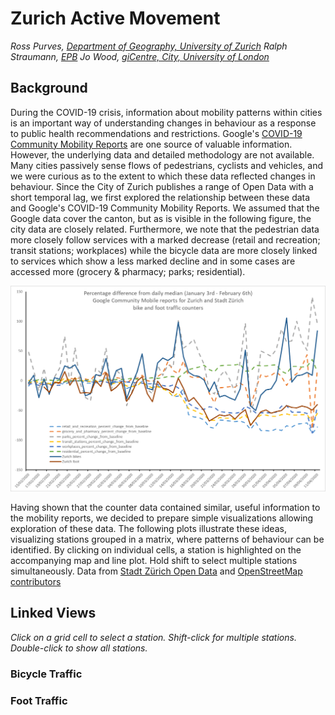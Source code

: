 <!-- Scripts to link to the Vega/Vega-Lite runtime -->
<script src="https://cdn.jsdelivr.net/npm/vega@5"></script>
<script src="https://cdn.jsdelivr.net/npm/vega-lite@4"></script>
<script src="https://cdn.jsdelivr.net/npm/vega-embed@6"></script>

# Zurich Active Movement

_Ross Purves, [Department of Geography, University of Zurich](https://www.geo.uzh.ch/~rsp/)_
_Ralph Straumann, [EPB](https://www.ebp.ch/en)_
_Jo Wood, [giCentre, City, University of London](https://www.gicentre.net/jwo)_

## Background

During the COVID-19 crisis, information about mobility patterns within cities is an important way of understanding changes in behaviour as a response to public health recommendations and restrictions. Google's [COVID-19 Community Mobility Reports](https://www.google.com/covid19/mobility/) are one source of valuable information. However, the underlying data and detailed methodology are not available. Many cities passively sense flows of pedestrians, cyclists and vehicles, and we were curious as to the extent to which these data reflected changes in behaviour. Since the City of Zurich publishes a range of Open Data with a short temporal lag, we first explored the relationship between these data and Google's COVID-19 Community Mobility Reports. We assumed that the Google data cover the canton, but as is visible in the following figure, the city data are closely related. Furthermore, we note that the pedestrian data more closely follow services with a marked decrease (retail and recreation; transit stations; workplaces) while the bicycle data are more closely linked to services which show a less marked decline and in some cases are accessed more (grocery & pharmacy; parks; residential).

![comparison chart](images/comparison.png)

Having shown that the counter data contained similar, useful information to the mobility reports, we decided to prepare simple visualizations allowing exploration of these data. The following plots illustrate these ideas, visualizing stations grouped in a matrix, where patterns of behaviour can be identified. By clicking on individual cells, a station is highlighted on the accompanying map and line plot. Hold shift to select multiple stations simultaneously. Data from [Stadt Z&uuml;rich Open Data](https://data.stadt-zuerich.ch/dataset/ted_taz_verkehrszaehlungen_werte_fussgaenger_velo) and [OpenStreetMap contributors](https://www.openstreetmap.org/copyright)

## Linked Views

_Click on a grid cell to select a station. Shift-click for multiple stations. Double-click to show all stations._

### Bicycle Traffic

<div id="visLinkedBicycle"></div>

### Foot Traffic

<div id="visLinkedFoot"></div>

<!-- Script containing the vis specs used above. Must be at end of document. -->
<script src="js/zurichVisSpecs.js"></script>
